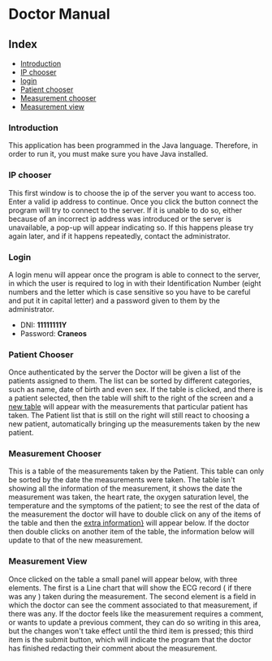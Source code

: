 # Doctor Manual

## Index
+ [Introduction](#introduction)
+ [IP chooser](#ip-chooser)
+ [login](#login)
+ [Patient chooser](#patient-chooser)
+ [Measurement chooser](#measurement-chooser)
+ [Measurement view](#measurement-view)



### Introduction 

This application has been programmed in the Java language. Therefore, in order to run it, you must make sure you have Java installed.

### IP chooser

This first window is to choose the ip of the server you want to access too. Enter a valid ip address to continue. 
Once you click the button connect the program will try to connect to the server. If it is unable to do so, either 
because of an incorrect ip address was introduced or the server is unavailable, a pop-up will appear indicating so. 
If this happens please try again later, and if it happens repeatedly, contact the administrator. 

### Login

A login menu will appear once the program is able to connect to the server, in which the user is required to log in with
their Identification Number (eight numbers  and the letter which is case sensitive so you have to be careful and put it in capital letter) and a password given to them by the administrator. 
* DNI: **11111111Y**
* Password: **Craneos**

### Patient Chooser

Once authenticated by the server the Doctor will be given a list of the patients assigned to them. The list can be
sorted by different categories, such as name, date of birth and even sex. If the table is clicked, and there is a patient
selected, then the table will shift to the right of the screen and a [new table](#measurement-chooser) will appear with 
the measurements that particular patient has taken. The Patient list that is still on the right will still react to 
choosing a new patient, automatically bringing up the measurements taken by the new patient.

### Measurement Chooser

This is a table of the measurements taken by the Patient. This table can only be sorted by the date the measurements 
were taken. The table isn't showing all the information of the measurement, it shows the date the measurement was taken, 
the heart rate, the oxygen saturation level, the temperature and the symptoms of the patient; to see the rest of the 
data of the measurement the doctor will have to double click on any of the items of the table and then the [extra 
information}](#measurement-view) will appear below. If the doctor then double clicks on another item of the table, the 
information below will update to that of the new measurement.

### Measurement View

Once clicked on the table a small panel will appear below, with three elements. The first is a Line chart that will 
show the ECG record ( if there was any ) taken during the measurement. The second element is a field in which the doctor
can see the comment associated to that measurement, if there was any. If the doctor feels like the measurement requires 
a comment, or wants to update a previous comment, they can do so writing in this area, but the changes won't take effect 
until the third item is pressed; this third item is the submit button, which will indicate the program that the doctor 
has finished redacting their comment about the measurement. 

